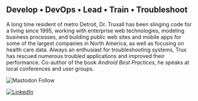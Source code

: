 ## Develop • DevOps • Lead • Train • Troubleshoot

A long time resident of metro Detroit, Dr. Truxall has been slinging code for a living since 1995, working with enterprise web technologies, modeling business processes, and building public web sites and mobile apps for some of the largest companies in North America, as well as focusing on health care data. Always an enthusiast for troubleshooting systems, Trux has rescued numerous troubled applications and improved their performance. Co-author of the book _Android Best Practices_, he speaks at local conferences and user groups.

![Mastodon Follow](https://img.shields.io/mastodon/follow/109685068842614738)

[![LinkedIn](https://img.shields.io/badge/LinkedIn-0A66C2?style=for-the-badge&logo=Twitter&logoColor=white)](https://www.linkedin.com/in/davetrux)
<!--
**davetrux/davetrux** is a ✨ _special_ ✨ repository because its `README.md` (this file) appears on your GitHub profile.

Here are some ideas to get you started:

- 🔭 I’m currently working on ...
- 🌱 I’m currently learning ...
- 👯 I’m looking to collaborate on ...
- 🤔 I’m looking for help with ...
- 💬 Ask me about ...
- 📫 How to reach me: ...
- 😄 Pronouns: ...
- ⚡ Fun fact: ...
-->
